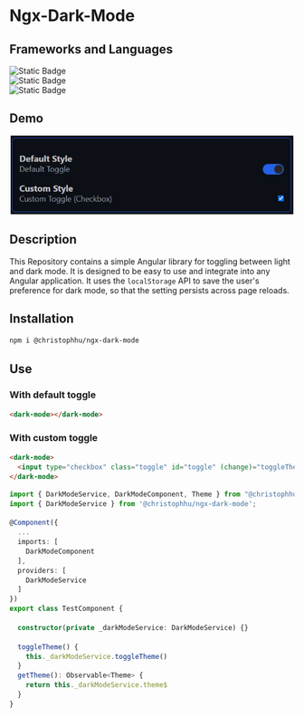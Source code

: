 # Ngx-Dark-Mode

## Frameworks and Languages
<p align="left">
  <img alt="Static Badge" src="https://img.shields.io/badge/19.2.0-000000?style=for-the-badge&logo=angular&logoColor=white&label=Angular&labelColor=000000"><br>
  <img alt="Static Badge" src="https://img.shields.io/badge/4.1.4-000000?style=for-the-badge&logo=tailwindcss&logoColor=white&label=Tailwind&labelColor=06B6D4&color=000000"><br>
  <img alt="Static Badge" src="https://img.shields.io/badge/5.7.2-000000?style=for-the-badge&logo=typescript&logoColor=white&label=Typescript&labelColor=007ACC&color=000000">
</p>

## Demo
<p align="center">
  <a href="https://christophhu.github.io/ngx-dark-mode"><img src="https://github.com/ChristophHu/ChristophHu/blob/main/assets/gif/ngx-dark-mode.gif" width="500" alt="image" /></a>
</p>

## Description
This Repository contains a simple Angular library for toggling between light and dark mode. It is designed to be easy to use and integrate into any Angular application.
It uses the `localStorage` API to save the user's preference for dark mode, so that the setting persists across page reloads.

## Installation
```bash
npm i @christophhu/ngx-dark-mode
```

## Use
### With default toggle
```html
<dark-mode></dark-mode>
```

### With custom toggle
```html
<dark-mode>
  <input type="checkbox" class="toggle" id="toggle" (change)="toggleTheme()"/>
</dark-mode>
```

```typescript
import { DarkModeService, DarkModeComponent, Theme } from "@christophhu/ngx-dark-mode";
import { DarkModeService } from '@christophhu/ngx-dark-mode';

@Component({
  ...
  imports: [
    DarkModeComponent
  ],
  providers: [
    DarkModeService
  ]
})
export class TestComponent {
  
  constructor(private _darkModeService: DarkModeService) {}

  toggleTheme() {
    this._darkModeService.toggleTheme()
  }
  getTheme(): Observable<Theme> {
    return this._darkModeService.theme$
  }
}
```

